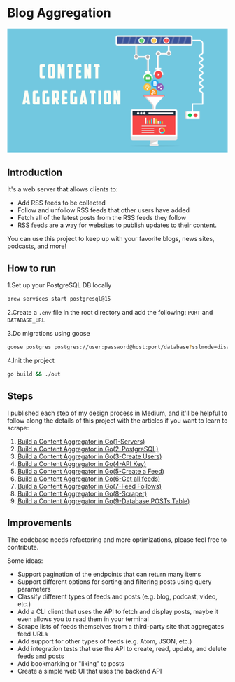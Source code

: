 # Blog Aggregation

![Blog Aggregator](./images/1.png "Blog Aggregator")

## Introduction

It's a web server that allows clients to:

- Add RSS feeds to be collected
- Follow and unfollow RSS feeds that other users have added
- Fetch all of the latest posts from the RSS feeds they follow
- RSS feeds are a way for websites to publish updates to their content.

You can use this project to keep up with your favorite blogs, news sites, podcasts, and more!

## How to run

1.Set up your PostgreSQL DB locally

```bash
brew services start postgresql@15
```

2.Create a `.env` file in the root directory and add the following: `PORT` and `DATABASE_URL`

3.Do migrations using goose

```bash
goose postgres postgres://user:password@host:port/database?sslmode=disable up
```

4.Init the project

```bash
go build && ./out
```

## Steps

I published each step of my design process in Medium, and it'll be helpful to follow along the details of this project with the articles if you want to learn to scrape:

1. [Build a Content Aggregator in Go(1-Servers)](https://medium.com/@lordmoma/build-a-content-aggregator-in-go-1-servers-a52388888386)
2. [Build a Content Aggregator in Go(2-PostgreSQL)](https://medium.com/@lordmoma/build-a-content-aggregator-in-go-2-postgresql-68d98b98f2af)
3. [Build a Content Aggregator in Go(3-Create Users)](https://medium.com/@lordmoma/build-a-content-aggregator-in-go-3-create-users-32cf84432fa6)
4. [Build a Content Aggregator in Go(4-API Key)](https://medium.com/@lordmoma/build-a-content-aggregator-in-go-4-api-key-181da1424e3a)
5. [Build a Content Aggregator in Go(5-Create a Feed)](https://medium.com/@lordmoma/build-a-content-aggregator-in-go-5-create-a-feed-1ffeba2aaf93)
6. [Build a Content Aggregator in Go(6-Get all feeds)](https://medium.com/@lordmoma/build-a-content-aggregator-in-go-6-get-all-feeds-17d6a78da83a)
7. [Build a Content Aggregator in Go(7-Feed Follows)](https://medium.com/@lordmoma/build-a-content-aggregator-in-go-7-feed-follows-50693c350cd1)
8. [Build a Content Aggregator in Go(8-Scraper)](https://medium.com/@lordmoma/build-a-content-aggregator-in-go-8-scraper-8a60593b52d0)
9. [Build a Content Aggregator in Go(9-Database POSTs Table)](https://medium.com/@lordmoma/build-a-content-aggregator-in-go-9-database-posts-table-5443ce8289a6)

## Improvements

The codebase needs refactoring and more optimizations, please feel free to contribute.

Some ideas:

- Support pagination of the endpoints that can return many items
- Support different options for sorting and filtering posts using query parameters
- Classify different types of feeds and posts (e.g. blog, podcast, video, etc.)
- Add a CLI client that uses the API to fetch and display posts, maybe it even allows you to read them in your terminal
- Scrape lists of feeds themselves from a third-party site that aggregates feed URLs
- Add support for other types of feeds (e.g. Atom, JSON, etc.)
- Add integration tests that use the API to create, read, update, and delete feeds and posts
- Add bookmarking or "liking" to posts
- Create a simple web UI that uses the backend API
